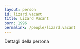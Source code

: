 ```yaml
---
layout: person
id: lizard.vacant
title: Lizard Vacant
born: 1996
permalink: /people/lizard.vacant
---
```


Dettagli della persona 